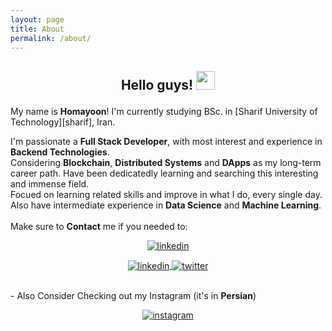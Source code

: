 ```yaml
---
layout: page
title: About
permalink: /about/
---
```


<h2><p align="center">Hello guys! <img src="https://raw.githubusercontent.com/MartinHeinz/MartinHeinz/master/wave.gif" width="30px"></h2></p>  

My name is <b>Homayoon</b>! I'm currently studying BSc. in [Sharif University of Technology][sharif], Iran.  

I'm passionate a <b>Full Stack Developer</b>, with most interest and experience in <b>Backend Technologies</b>.  
Considering <b>Blockchain</b>, <b>Distributed Systems</b> and <b>DApps</b> as my long-term career path. Have been dedicatedly learning and searching this interesting and immense field.  
Focued on learning related skills and improve in what I do, every single day.  
Also have intermediate experience in <b>Data Science</b> and <b>Machine Learning</b>.  
<br/>
Make sure to <b>Contact</b> me if you needed to:

<p align="center">
<a href="https://homayoonalimohammadi.github.io">
<img align="center" alt="linkedin" src="https://img.shields.io/badge/GitHub.io-silver?style=for-the-badge&logo=GitHub&logoColor=black">
</a>
</p>
<p align="center">
<a href="https://www.linkedin.com/in/homayoon-alimohammadi/">
<img align="center" alt="linkedin" src="https://img.shields.io/badge/LinkedIn-0A66C2?style=for-the-badge&logo=linkedin&logoColor=white">
</a>
<a href="https://twitter.com/homayoonalm">
<img align="center" alt="twitter" src="https://img.shields.io/badge/Twitter-1DA1F2?style=for-the-badge&logo=Twitter&logoColor=white">
</a>
</p>

<br/>
- Also Consider Checking out my Instagram (it's in <b>Persian</b>)

<a href="https://www.instagram.com/code_bama/">
<p align="center">
<img align="center" alt="instagram" src="https://img.shields.io/badge/Instagram-E4405F?style=for-the-badge&logo=Instagram&logoColor=white" />
</p>
</a>
